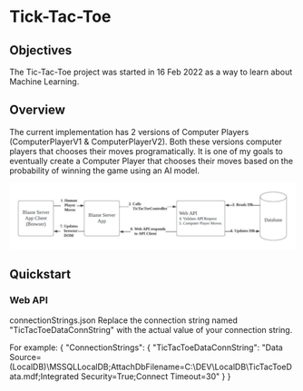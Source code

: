 # Tick-Tac-Toe
## Objectives
The Tic-Tac-Toe project was started in 16 Feb 2022 as a way to learn about Machine Learning.

## Overview
The current implementation has 2 versions of Computer Players (ComputerPlayerV1 & ComputerPlayerV2).
Both these versions computer players that chooses their moves programatically.
It is one of my goals to eventually create a Computer Player that chooses their moves based on the probability of winning the game using an AI model.

![Tic-Tac-Toe Project Architectural Overview ](/Documentation/Tic-Tac-Toe-Overview-compact.jpeg)

## Quickstart
### Web API
connectionStrings.json
Replace the connection string named "TicTacToeDataConnString" with the actual value of your connection string.

For example:
	{
	  "ConnectionStrings": {
		"TicTacToeDataConnString": "Data Source=(LocalDB)\\MSSQLLocalDB;AttachDbFilename=C:\\DEV\\LocalDB\\TicTacToeData.mdf;Integrated Security=True;Connect Timeout=30"
	  }
	}
